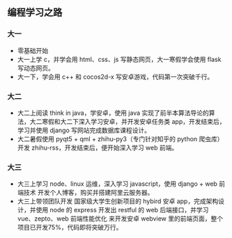 
## 编程学习之路
### 大一
- 零基础开始
- 大一上学 c，并学会用 html、css、js 写静态网页，大一寒假学会使用 flask 写动态网页。
- 大一下，学会用 c++ 和 cocos2d-x 写安卓游戏，代码第一次突破千行。

### 大二
- 大二上阅读 think in java，学安卓，使用 java 实现了前半本算法导论的算法，大二寒假和大二下深入学习安卓，并开发安卓任务类 app，开发结束后，学习并使用 django 写网站完成数据库课程设计。
- 大二暑假使用 pyqt5 + qml + zhihu-py3（专门针对知乎的 python 爬虫库） 开发 zhihu-rss，开发结束后，便开始深入学习 web 前端。

### 大三
- 大三上学习 node、linux 运维，深入学习 javascript，使用 django + web 前端技术 开发个人博客，购买并搭建阿里云服务器。
- 大三上带领团队开发 国家级大学生创新项目的 hybird 安卓 app，完成架构设计，并使用 node 的 express 开发出 restful 的 web 后端接口，并学习 vue、zepto、web 前端性能优化 来开发安卓 webview 里的前端页面，整个项目已开发75%，代码即将突破万行。
